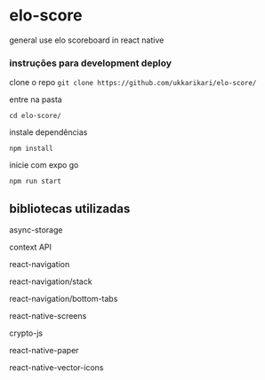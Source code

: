 # elo-score
general use elo scoreboard in react native

### instruções para development deploy 

clone o repo
```git clone https://github.com/ukkarikari/elo-score/ ```

entre na pasta

```cd elo-score/```

instale dependências

```npm install```

inicie com expo go

```npm run start```

## bibliotecas utilizadas
async-storage

context API

react-navigation

react-navigation/stack

react-navigation/bottom-tabs

react-native-screens

crypto-js

react-native-paper

react-native-vector-icons

